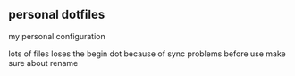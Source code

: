 ## personal dotfiles


my personal configuration



lots of files loses the begin dot because of sync problems before use make sure about rename